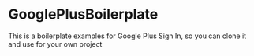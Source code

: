 GooglePlusBoilerplate
=====================

This is a boilerplate examples for Google Plus Sign In, so you can clone it and use for your own project
